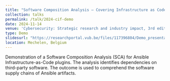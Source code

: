 ```yaml
---
title: "Software Composition Analysis – Covering Infrastructure as Code"
collection: talks
permalink: /talk/2024-cif-demo
date: 2024-11-14
venue: 'Cybersecurity: Strategic research and industry impact, 3rd edition'
type: Demo
slidesurl: "https://researchportal.vub.be/files/117396804/Demo_presentation.pdf"
location: Mechelen, Belgium
---
```

Demonstration of a Software Composition Analysis (SCA) for Ansible Infrastructure-as-Code plugins. The analysis identifies dependencies on third-party software. The outcome is used to comprehend the software supply chains of Ansible artifacts.
